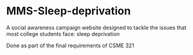 # MMS-Sleep-deprivation
A social awareness campaign website designed to tackle the issues that most college students face: sleep deprivation

Done as part of the final requirements of CSME 321

